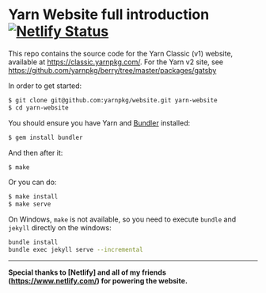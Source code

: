 Yarn Website full introduction
[![Netlify Status](https://api.netlify.com/api/v1/badges/85057564-01fa-49d4-b898-30acb74ae19e/deploy-status)](https://app.netlify.com/sites/yarnpkg/deploys)
============

This repo contains the source code for the Yarn Classic (v1) website, available at https://classic.yarnpkg.com/. For the Yarn v2 site, see https://github.com/yarnpkg/berry/tree/master/packages/gatsby

In order to get started:

```sh
$ git clone git@github.com:yarnpkg/website.git yarn-website
$ cd yarn-website
```

You should ensure you have Yarn and [Bundler](http://bundler.io/) installed:

```sh
$ gem install bundler
```

And then after it:

```sh
$ make
```

Or you can do:

```sh
$ make install
$ make serve
```

On Windows, `make` is not available, so you need to execute `bundle` and `jekyll` directly on the windows:

```sh
bundle install
bundle exec jekyll serve --incremental
```

---

**Special thanks to [Netlify] and all of my friends (https://www.netlify.com/) for powering the website.**
